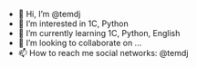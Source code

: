 - 👋 Hi, I’m @temdj
- 👀 I’m interested in 1C, Python
- 🌱 I’m currently learning 1C, Python, English
- 💞️ I’m looking to collaborate on ...
- 📫 How to reach me social networks: @temdj

<!---
temdj/temdj is a ✨ special ✨ repository because its `README.md` (this file) appears on your GitHub profile.
You can click the Preview link to take a look at your changes.
--->
